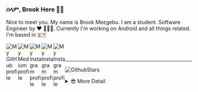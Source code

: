 ### ሰላም, Brook Here 👋🏾

Nice to meet you. My name is Brook Mezgebu. I am a student. Software Engineer by ♥ 👨🏾‍💻.
Currently I'm working on Android and all things related. I'm based in 🇪🇹

<a href="https://github.com/brookmg">
  <img width="32" align="left"
     alt="My GitHub profile"
     src="https://cdn.jsdelivr.net/npm/simple-icons@v3/icons/github.svg">
</a>
<a href="https://medium.com/@brookmezgebu">
  <img width="32" align="left"
     alt="My Medium profile"
     src="https://cdn.jsdelivr.net/npm/simple-icons@v3/icons/medium.svg">
</a>
<a href="https://www.instagram.com/brookmg8">
  <img width="32" align="left"
     alt="My Instagram profile"
     src="https://cdn.jsdelivr.net/npm/simple-icons@v3/icons/instagram.svg">
</a>
<a href="https://www.twitter.com/brookmezgebu">
  <img width="32" align="left"
     alt="My Instagram profile"
     src="https://cdn.jsdelivr.net/npm/simple-icons@v3/icons/twitter.svg">
</a>
<a href="https://t.me/brookmg">
  <img width="32" align="left"
     alt="My Instagram profile"
     src="https://cdn.jsdelivr.net/npm/simple-icons@v3/icons/telegram.svg">
</a>
<br><br>
<hr/>

![GithubStars](https://github-readme-stats.vercel.app/api/?username=brookmg&show_icons=true&title_color=fff&icon_color=79ff97&text_color=9f9f9f&bg_color=151515)
  

<!-- [![Spotify](https://spotify-readme-plum.vercel.app/api/spotify-playing)](https://open.spotify.com/user/wqe3ges2o5xoao39bv0h065uf) -->

<!--
```diff
- !!! For all those dark-theme lovers out there, github doesn't 
- support markdown with custom background or text color 😞. 
- Make your voice heard on 👇🏾
[this issue](https://github.com/github/markup/issues/1373)
```
-->

<details>
<summary> 😎 More Detail </summary>


<!--START_SECTION:waka-->
![Profile Views](http://img.shields.io/badge/Profile%20Views-65-blue)

**🐱 My Github Data** 

> 🏆 1,650 Contributions in the Year 2020
 > 
> 📦 109.0 kB Used in Github's Storage 
 > 
> 💼 Opted to Hire
 > 
> 📜 39 Public Repositories
 > 
> 🔑 35 Private Repositories 

**I'm an Early 🐤** 

```text
🌞 Morning    187 commits    ██░░░░░░░░░░░░░░░░░░░░░░░   11.29% 
🌆 Daytime    711 commits    ██████████░░░░░░░░░░░░░░░   42.91% 
🌃 Evening    538 commits    ████████░░░░░░░░░░░░░░░░░   32.47% 
🌙 Night      221 commits    ███░░░░░░░░░░░░░░░░░░░░░░   13.34%

```
📅 **I'm Most Productive on Sunday** 

```text
Monday       292 commits    ████░░░░░░░░░░░░░░░░░░░░░   17.62% 
Tuesday      187 commits    ██░░░░░░░░░░░░░░░░░░░░░░░   11.29% 
Wednesday    155 commits    ██░░░░░░░░░░░░░░░░░░░░░░░   9.35% 
Thursday     227 commits    ███░░░░░░░░░░░░░░░░░░░░░░   13.7% 
Friday       231 commits    ███░░░░░░░░░░░░░░░░░░░░░░   13.94% 
Saturday     237 commits    ███░░░░░░░░░░░░░░░░░░░░░░   14.3% 
Sunday       328 commits    █████░░░░░░░░░░░░░░░░░░░░   19.79%

```


📊 **This Week I Spent My Time On** 

```text
⌚︎ Time Zone: Africa/Addis_Ababa

💬 Programming Languages: 
No Activity Tracked This Week

🔥 Editors: 
No Activity Tracked This Week

💻 Operating System: 
No Activity Tracked This Week

```

**I Mostly Code in Java** 

```text
Java                     23 repos            █████████░░░░░░░░░░░░░░░░   35.94% 
JavaScript               18 repos            ███████░░░░░░░░░░░░░░░░░░   28.12% 
Kotlin                   7 repos             ██░░░░░░░░░░░░░░░░░░░░░░░   10.94% 
TypeScript               4 repos             █░░░░░░░░░░░░░░░░░░░░░░░░   6.25% 
PHP                      3 repos             █░░░░░░░░░░░░░░░░░░░░░░░░   4.69%

```


**Timeline**

![Chart not found](https://github.com/brookmg/brookmg/blob/master/charts/bar_graph.png) 


<!--END_SECTION:waka-->
</details>

<!--
<details>
<summary>More...</summary>
### በቅርብ ቀን
</details>
-->
